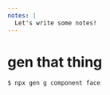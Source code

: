 ```yaml
---
notes: |
  Let's write some notes!
---
```


# gen that thing

```sh
$ npx gen g component face
```

<!-- .element style="max-width: 600px; scale: 1.5;"  -->
